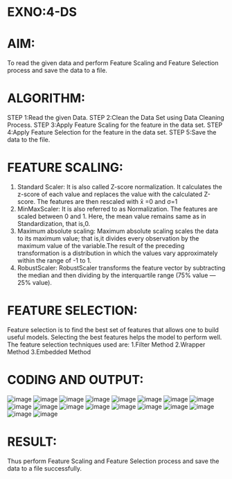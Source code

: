 # EXNO:4-DS
# AIM:
To read the given data and perform Feature Scaling and Feature Selection process and save the
data to a file.

# ALGORITHM:
STEP 1:Read the given Data.
STEP 2:Clean the Data Set using Data Cleaning Process.
STEP 3:Apply Feature Scaling for the feature in the data set.
STEP 4:Apply Feature Selection for the feature in the data set.
STEP 5:Save the data to the file.

# FEATURE SCALING:
1. Standard Scaler: It is also called Z-score normalization. It calculates the z-score of each value and replaces the value with the calculated Z-score. The features are then rescaled with x̄ =0 and σ=1
2. MinMaxScaler: It is also referred to as Normalization. The features are scaled between 0 and 1. Here, the mean value remains same as in Standardization, that is,0.
3. Maximum absolute scaling: Maximum absolute scaling scales the data to its maximum value; that is,it divides every observation by the maximum value of the variable.The result of the preceding transformation is a distribution in which the values vary approximately within the range of -1 to 1.
4. RobustScaler: RobustScaler transforms the feature vector by subtracting the median and then dividing by the interquartile range (75% value — 25% value).

# FEATURE SELECTION:
Feature selection is to find the best set of features that allows one to build useful models. Selecting the best features helps the model to perform well.
The feature selection techniques used are:
1.Filter Method
2.Wrapper Method
3.Embedded Method

# CODING AND OUTPUT:
![image](https://github.com/user-attachments/assets/baa1b17d-b13b-4ec6-9dd3-2824c4d8c03c)
![image](https://github.com/user-attachments/assets/d4eae012-3a9b-4bdb-b0f5-af7a8b13be04)
![image](https://github.com/user-attachments/assets/91a42700-cdc3-4fdc-9023-46e868c4aa5b)
![image](https://github.com/user-attachments/assets/fb449b2b-fd2a-42d8-8858-42ade275037b)
![image](https://github.com/user-attachments/assets/b5d19114-86f3-486e-a219-a58aa86f5c01)
![image](https://github.com/user-attachments/assets/b05b41d5-2983-4e51-9670-6711f302df47)
![image](https://github.com/user-attachments/assets/5592c47c-c2de-41cb-bfcd-637a88e3bffd)
![image](https://github.com/user-attachments/assets/2e9948e6-7082-485f-aed6-2dbf434af4d6)
![image](https://github.com/user-attachments/assets/38dfa1cc-094e-4944-8a48-90432a9a8e90)
![image](https://github.com/user-attachments/assets/68092482-d341-494c-ada5-18251d80fbf1)
![image](https://github.com/user-attachments/assets/d4a8a830-19f5-4ccb-81b7-056f1cd6ffee)
![image](https://github.com/user-attachments/assets/7b4f538c-c806-4032-a011-96bb44bb541f)
![image](https://github.com/user-attachments/assets/6a8e686d-9bb4-4b1d-8c83-cb1800cb3669)
![image](https://github.com/user-attachments/assets/4b41c8ef-e89c-4611-841b-9b17bcf94e09)
![image](https://github.com/user-attachments/assets/6d9b4fcd-1fdf-4f2d-bfc1-acc71c8ded73)
![image](https://github.com/user-attachments/assets/a62aa560-cef7-4777-86de-59dd8c3fcb1b)
![image](https://github.com/user-attachments/assets/1359c0ce-694b-4e32-91d9-207bae128444)
![image](https://github.com/user-attachments/assets/56b62ea3-5912-4c1a-97cd-71b53bed7353)

# RESULT:
Thus perform Feature Scaling and Feature Selection process and save the data to a file successfully.
